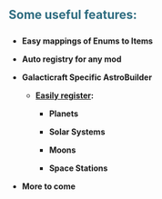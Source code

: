 <h2 style="color: #2e6c80;">Some useful features:</h2>
<ul style="list-style-position: initial; list-style-image: initial; font-size: 14px; line-height: 32px; font-weight: bold;">
<li>Easy mappings of Enums to Items</li>
<li>Auto registry for any mod</li>
<li>Galacticraft Specific AstroBuilder
<ul>
<li><span style="text-decoration: underline;"><strong>Easily register</strong></span>:
<ul>
<li>Planets</li>
<li>Solar Systems</li>
<li>Moons</li>
<li>Space Stations</li>
</ul>
</li>
</ul>
</li>
<li>More to come</li>
</ul>
